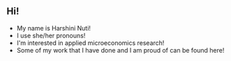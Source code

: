 ## Hi!
* My name is Harshini Nuti!
* I use she/her pronouns!
* I'm interested in applied microeconomics research!
* Some of my work that I have done and I am proud of can be found here! 

<!--
**harshininuti/harshininuti** is a ✨ _special_ ✨ repository because its `README.md` (this file) appears on your GitHub profile.

Here are some ideas to get you started:

- 🔭 I’m currently working on ...
- 🌱 I’m currently learning ...
- 👯 I’m looking to collaborate on ...
- 🤔 I’m looking for help with ...
- 💬 Ask me about ...
- 📫 How to reach me: ...
- 😄 Pronouns: ...
- ⚡ Fun fact: ...
-->
